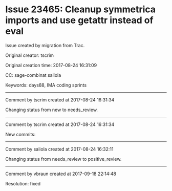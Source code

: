 # Issue 23465: Cleanup symmetrica imports and use getattr instead of eval

Issue created by migration from Trac.

Original creator: tscrim

Original creation time: 2017-08-24 16:31:09

CC:  sage-combinat saliola

Keywords: days88, IMA coding sprints




---

Comment by tscrim created at 2017-08-24 16:31:34

Changing status from new to needs_review.


---

Comment by tscrim created at 2017-08-24 16:31:34

New commits:


---

Comment by saliola created at 2017-08-24 16:32:11

Changing status from needs_review to positive_review.


---

Comment by vbraun created at 2017-09-18 22:14:48

Resolution: fixed
